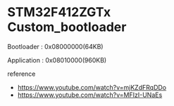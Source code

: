 # STM32F412ZGTx Custom_bootloader

Bootloader : 0x08000000(64KB)

Application : 0x08010000(960KB)

reference 
- https://www.youtube.com/watch?v=mjKZdFRqDDo
- https://www.youtube.com/watch?v=MFIzI-UNaEs
